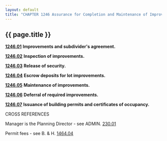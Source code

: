 ```yaml
---
layout: default
title: "CHAPTER 1246 Assurance for Completion and Maintenance of Improvements"
---
```


{{ page.title }}
----------------


  [**1246.01**](4ab25716.html) **Improvements and subdivider's agreement.**

  [**1246.02**](4ac9d4cd.html) **Inspection of improvements.**

  [**1246.03**](4acd95e7.html) **Release of security.**

  [**1246.04**](4ad31af9.html) **Escrow deposits for lot improvements.**

  [**1246.05**](4ad903ad.html) **Maintenance of improvements.**

  [**1246.06**](4adda05e.html) **Deferral of required improvements.**

  [**1246.07**](4ae39e69.html) **Issuance of building permits and certificates of occupancy.**

CROSS REFERENCES

Manager is the Planning Director - see ADMIN. [230.01](170eb025.html)

Permit fees - see B. &amp; H. [1464.04](590733b4.html)

